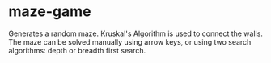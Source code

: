 # maze-game

Generates a random maze.
Kruskal's Algorithm is used to connect the walls. 
The maze can be solved manually using arrow keys, or using two search algorithms: depth or breadth first search. 

  
